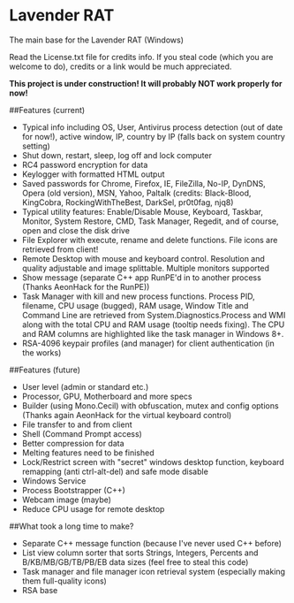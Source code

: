 
# Lavender RAT
The main base for the Lavender RAT (Windows)

Read the License.txt file for credits info. If you steal code (which you are welcome to do), credits or a link would be much appreciated.

__This project is under construction! It will probably NOT work properly for now!__

##Features (current)
* Typical info including OS, User, Antivirus process detection (out of date for now!), active window, IP, country by IP (falls back on system country setting)
* Shut down, restart, sleep, log off and lock computer
* RC4 password encryption for data
* Keylogger with formatted HTML output
* Saved passwords for Chrome, Firefox, IE, FileZilla, No-IP, DynDNS, Opera (old version), MSN, Yahoo, Paltalk (credits: Black-Blood, KingCobra, RockingWithTheBest, DarkSel, pr0t0fag, njq8)
* Typical utility features: Enable/Disable Mouse, Keyboard, Taskbar, Monitor, System Restore, CMD, Task Manager, Regedit, and of course, open and close the disk drive
* File Explorer with execute, rename and delete functions. File icons are retrieved from client!
* Remote Desktop with mouse and keyboard control. Resolution and quality adjustable and image splittable. Multiple monitors supported
* Show message (separate C++ app RunPE'd in to another process (Thanks AeonHack for the RunPE))
* Task Manager with kill and new process functions. Process PID, filename, CPU usage (bugged), RAM usage, Window Title and Command Line are retrieved from System.Diagnostics.Process and WMI along with the total CPU and RAM usage (tooltip needs fixing). The CPU and RAM columns are highlighted like the task manager in Windows 8+.
* RSA-4096 keypair profiles (and manager) for client authentication (in the works)

##Features (future)
* User level (admin or standard etc.)
* Processor, GPU, Motherboard and more specs
* Builder (using Mono.Cecil) with obfuscation, mutex and config options (Thanks again AeonHack for the virtual keyboard control)
* File transfer to and from client
* Shell (Command Prompt access)
* Better compression for data
* Melting features need to be finished
* Lock/Restrict screen with "secret" windows desktop function, keyboard remapping (anti ctrl-alt-del) and safe mode disable
* Windows Service
* Process Bootstrapper (C++)
* Webcam image (maybe)
* Reduce CPU usage for remote desktop

##What took a long time to make?
* Separate C++ message function (because I've never used C++ before)
* List view column sorter that sorts Strings, Integers, Percents and B/KB/MB/GB/TB/PB/EB data sizes (feel free to steal this code)
* Task manager and file manager icon retrieval system (especially making them full-quality icons)
* RSA base

